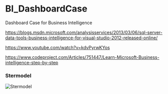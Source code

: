 # BI_DashboardCase
Dashboard Case for Business Intelligence

https://blogs.msdn.microsoft.com/analysisservices/2013/03/06/sql-server-data-tools-business-intelligence-for-visual-studio-2012-released-online/

https://www.youtube.com/watch?v=kdvPyrwKYos

https://www.codeproject.com/Articles/751447/Learn-Microsoft-Business-intelligence-step-by-step

### Stermodel
![Stermodel](/Stermodel_BI.png)
